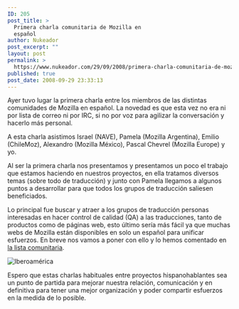 ```yaml
---
ID: 205
post_title: >
  Primera charla comunitaria de Mozilla en
  español
author: Nukeador
post_excerpt: ""
layout: post
permalink: >
  https://www.nukeador.com/29/09/2008/primera-charla-comunitaria-de-mozilla-en-espanol/
published: true
post_date: 2008-09-29 23:33:13
---
```

<p>Ayer tuvo lugar la primera charla entre los miembros de las distintas comunidades de Mozilla en español. La novedad es que esta vez no era ni por lista de correo ni por IRC, si no por voz para agilizar la conversación y hacerlo más personal.</p>
<p>A esta charla asistimos Israel (NAVE), Pamela (Mozilla Argentina), Emilio (ChileMoz), Alexandro (Mozilla México), Pascal Chevrel (Mozilla Europe) y yo.</p>
<p>Al ser la primera charla nos presentamos y presentamos un poco el trabajo que estamos haciendo en nuestros proyectos, en ella tratamos diversos temas (sobre todo de traducción) y junto con Pamela llegamos a algunos puntos a desarrollar para que todos los grupos de traducción saliesen beneficiados.</p>
<p>Lo principal fue buscar y atraer a los grupos de traducción personas interesadas en hacer control de calidad (QA) a las traducciones, tanto de productos como de páginas web, esto último sería más fácil ya que muchas webs de Mozilla están disponibles en solo un español para unificar esfuerzos. En breve nos vamos a poner con ello y lo hemos comentado en <a href="http://groups.google.com/group/comunidad-mozilla/t/2ba236e31307c5ca?hl=es">la lista comunitaria</a>.</p>
<p><img src="http://upload.wikimedia.org/wikipedia/commons/thumb/8/8f/Hispanoam%C3%A9rica.PNG/800px-Hispanoam%C3%A9rica.PNG" alt="Iberoamérica" /></p>
<p>Espero que estas charlas habituales entre proyectos hispanohablantes sea un punto de partida para mejorar nuestra relación, comunicación y en definitiva para tener una mejor organización y poder compartir esfuerzos en la medida de lo posible.</p>